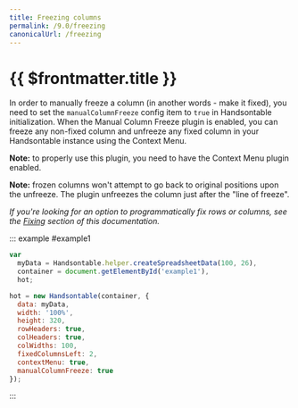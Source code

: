 ```yaml
---
title: Freezing columns
permalink: /9.0/freezing
canonicalUrl: /freezing
---
```


# {{ $frontmatter.title }}

In order to manually freeze a column (in another words - make it fixed), you need to set the `manualColumnFreeze` config item to `true` in Handsontable initialization. When the Manual Column Freeze plugin is enabled, you can freeze any non-fixed column and unfreeze any fixed column in your Handsontable instance using the Context Menu.

**Note:** to properly use this plugin, you need to have the Context Menu plugin enabled.

**Note:** frozen columns won't attempt to go back to original positions upon the unfreeze. The plugin unfreezes the column just after the "line of freeze".

_If you're looking for an option to programmatically fix rows or columns, see the [Fixing](fixing.md) section of this documentation._

::: example #example1
```js
var
  myData = Handsontable.helper.createSpreadsheetData(100, 26),
  container = document.getElementById('example1'),
  hot;

hot = new Handsontable(container, {
  data: myData,
  width: '100%',
  height: 320,
  rowHeaders: true,
  colHeaders: true,
  colWidths: 100,
  fixedColumnsLeft: 2,
  contextMenu: true,
  manualColumnFreeze: true
});
```
:::
